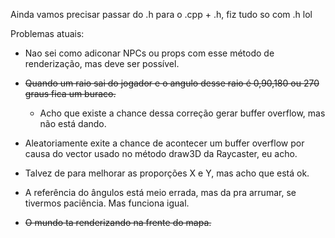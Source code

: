 Ainda vamos precisar passar do .h para o .cpp + .h, fiz tudo so com .h lol

Problemas atuais: 

- Nao sei como adiconar NPCs ou props com esse método de renderização, mas deve ser possível.  

- ~~Quando um raio sai do jogador e o angulo desse raio é 0,90,180 ou 270 graus fica um buraco.~~
    - Acho que existe a chance dessa correção gerar buffer overflow, mas não está dando.

- Aleatoriamente exite a chance de acontecer um buffer overflow por causa do vector usado no método draw3D da Raycaster, eu acho.  

- Talvez de para melhorar as proporções X e Y, mas acho que está ok.  

- A referência do ângulos está meio errada, mas da pra arrumar, se tivermos paciência. Mas funciona igual.  

- ~~O mundo ta renderizando na frente do mapa.~~  

